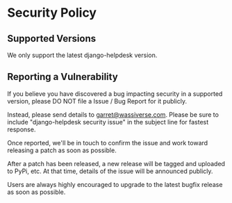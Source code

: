# Security Policy

## Supported Versions

We only support the latest django-helpdesk version.

## Reporting a Vulnerability

If you believe you have discovered a bug impacting security in a supported version, please DO NOT file a Issue / Bug Report for it publicly.

Instead, please send details to <garret@wassiverse.com>. Please be sure to include "django-helpdesk security issue" in the subject line for fastest response.

Once reported, we'll be in touch to confirm the issue and work toward releasing a patch as soon as possible.

After a patch has been released, a new release will be tagged and uploaded to PyPi, etc. At that time, details of the issue will be announced publicly.

Users are always highly encouraged to upgrade to the latest bugfix release as soon as possible.
